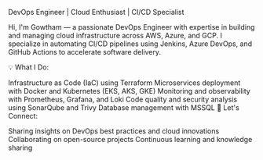 DevOps Engineer | Cloud Enthusiast | CI/CD Specialist

Hi, I'm Gowtham — a passionate DevOps Engineer with expertise in building and managing cloud infrastructure across AWS, Azure, and GCP. I specialize in automating CI/CD pipelines using Jenkins, Azure DevOps, and GitHub Actions to accelerate software delivery.

💡 What I Do:

Infrastructure as Code (IaC) using Terraform
Microservices deployment with Docker and Kubernetes (EKS, AKS, GKE)
Monitoring and observability with Prometheus, Grafana, and Loki
Code quality and security analysis using SonarQube and Trivy
Database management with MSSQL
🔎 Let's Connect:

Sharing insights on DevOps best practices and cloud innovations
Collaborating on open-source projects
Continuous learning and knowledge sharing
